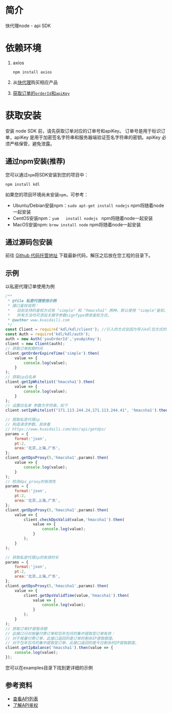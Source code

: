 # 简介
快代理node - api SDK

# 依赖环境
1. axios 
   ```
   npm install axios
   ```
2. 从[快代理](https://www.kuaidaili.com)购买相应产品

3. [获取订单的`orderId`和`apiKey`](https://www.kuaidaili.com/usercenter/api/settings/)

# 获取安装
安装 node SDK 前，请先获取订单对应的订单号和apiKey。 订单号是用于标识订单，apiKey 是用于加密签名字符串和服务器端验证签名字符串的密钥。apiKey 必须严格保管，避免泄露。

## 通过npm安装(推荐)
您可以通过`npm`将SDK安装到您的项目中：
```
npm install kdl
```
如果您的项目环境尚未安装`npm`，可参考：
* Ubuntu/Debian安装npm：`sudo apt-get install nodejs`   npm将随着node一起安装
* CentOS安装npm：`yum   install nodejs `  npm将随着node一起安装
* MacOS安装npm: `brew install node` npm将随着node一起安装

## 通过源码包安装
前往 [Github 代码托管地址](https://github.com/kuaidaili/node.js-sdk/tree/master/api-sdk) 下载最新代码，解压之后放在您工程的目录下。

## 示例
以私密代理订单使用为例
``` javascript
/**
 * @file 私密代理使用示例
 * 接口鉴权说明：
 *   目前支持的鉴权方式有 "simple" 和 "hmacsha1" 两种，默认使用 "simple"鉴权。
 *   所有方法均可添加关键字参数signType修改鉴权方式。
 * @author www.kuaidaili.com
 */
const Client = require('kdl/kdl/client'); //引入的方式会因为导入kdl包方式的方式而略有不同
const Auth = require('kdl/kdl/auth');
auth = new Auth('youOrderId','youApiKey');
client = new Client(auth);
// 获取订单到期时间
client.getOrderExpireTime('simple').then(
    value => {
        console.log(value);
    }
);
// 获取ip白名单
client.getIpWhitelist('hmacsha1').then(
    value => {
        console.log(value);
    }
);
// 设置白名单 参数为字符串。如下
client.setIpWhitelist("171.113.244.24,171.113.244.41", 'hmacsha1').then(value => {});

// 提取私密代理ip
// 构造请求参数。具体看
// https://www.kuaidaili.com/doc/api/getdps/
params = {
    format:'json',
    pt:2,
    area:'北京,上海,广东',
};
client.getDpsProxy(5,'hmacsha1',params).then(
    value => {
        console.log(value);
    }
);
// 检测dps_proxy的有效性
params = {
    format:'json',
    pt:2,
    area:'北京,上海,广东',
};
client.getDpsProxy(5,'hmacsha1',params).then(
    value => {
        client.checkDpsValid(value,'hmacsha1').then(
            value => {
                console.log(value);
            }
        );
    }
);

// 获取私密代理ip的有效时长
params = {
    format:'json',
    pt:2,
    area:'北京,上海,广东',
};
client.getDpsProxy(5,'hmacsha1',params).then(
    value => {
        client.getDpsValidTime(value,'hmacsha1').then(
            value => {
                console.log(value);
            }
        );
    }
);
// 获取订单IP提取余额
// 此接口只对按量付费订单和包年包月的集中提取型订单有效：
// 对于按量付费订单，此接口返回的是订单的剩余IP提取额度。
// 对于包年包月的集中提取型订单，此接口返回的是今日剩余的IP提取额度。
client.getIpBalance('hmacsha1').then(value => {
    console.log(value);
});
```
您可以在examples目录下找到更详细的示例

## 参考资料

* [查看API列表](https://www.kuaidaili.com/doc/api/)
* [了解API鉴权](https://www.kuaidaili.com/doc/api/auth/)
